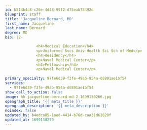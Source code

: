 ```yaml
---
id: b514b4c8-c26e-4d48-99f2-d75eab75492d
blueprint: staff
title: 'Jacqueline Bernard, MD'
first_name: Jacqueline
last_name: Bernard
degree: MD
bio: |2-

              <h4>Medical Education</h4>
              <p>Uniformed Svcs Univ-Health Sci Sch of Med</p>
              <h4>Residency</h4>
              <p>Naval Medical Center</p>
              <h4>Fellowship</h4>
              <p>Naval Medical Center</p>
          
primary_specialty: 97fe6d39-f3fe-49ab-954a-d6891ae1bf54
services:
  - 97fe6d39-f3fe-49ab-954a-d6891ae1bf54
show_call_to_action: false
image: hh-jacqueline-bernard-md-2-1699130266.jpg
opengraph_title: '{{ meta_title }}'
opengraph_description: '{{ meta_description }}'
noindex: false
updated_by: b4edca85-1aed-4414-b76d-caa31d61829f
updated_at: 1699130279
---
```

